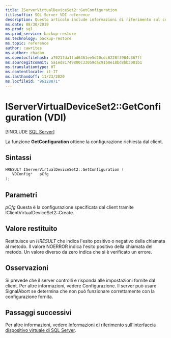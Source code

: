 ```yaml
---
title: IServerVirtualDeviceSet2::GetConfiguration
titlesuffix: SQL Server VDI reference
description: Questo articolo include informazioni di riferimento sul comando IServerVirtualDeviceSet2::GetConfiguration.
ms.date: 08/30/2019
ms.prod: sql
ms.prod_service: backup-restore
ms.technology: backup-restore
ms.topic: reference
author: cawrites
ms.author: chadam
ms.openlocfilehash: a70217da1fad6461ee5d20cdc6228f3984c367ff
ms.sourcegitcommit: 5a1ed81749800c33059dac91b0e18bd8bb3081b1
ms.translationtype: HT
ms.contentlocale: it-IT
ms.lasthandoff: 11/23/2020
ms.locfileid: "96128871"
---
```

# <a name="iservervirtualdeviceset2getconfiguration-vdi"></a>IServerVirtualDeviceSet2::GetConfiguration (VDI)

[!INCLUDE [SQL Server](../../../includes/applies-to-version/sqlserver.md)]

La funzione **GetConfiguration** ottiene la configurazione richiesta dal client.

## <a name="syntax"></a>Sintassi

```c
HRESULT IServerVirtualDeviceSet2::GetConfiguration (
   VDConfig*   pCfg
);
```

## <a name="parameters"></a>Parametri

*pCfg* Questa è la configurazione specificata dal client tramite IClientVirtualDeviceSet2::Create.

## <a name="return-value"></a>Valore restituito

Restituisce un *HRESULT* che indica l'esito positivo o negativo della chiamata al metodo. Il valore NOERROR indica l'esito positivo della chiamata del metodo. Un valore diverso da zero indica che si è verificato un errore.

## <a name="remarks"></a>Osservazioni

Si prevede che il server controlli e risponda alle impostazioni fornite dal client. Per altre informazioni, vedere Configurazione. Il server può usare SignalAbort se determina che non può funzionare correttamente con la configurazione fornita.

## <a name="next-steps"></a>Passaggi successivi

Per altre informazioni, vedere [Informazioni di riferimento sull'interfaccia dispositivo virtuale di SQL Server](reference-virtual-device-interface.md).